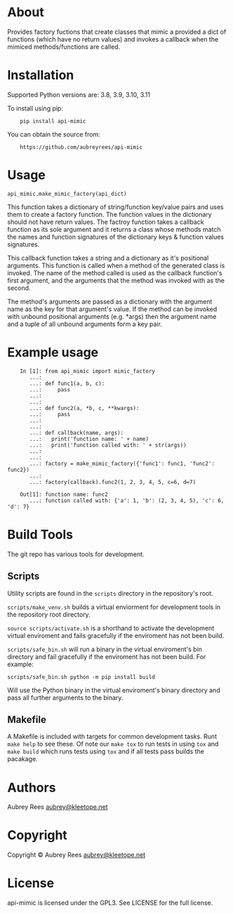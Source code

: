 # About

Provides factory fuctions that create classes that mimic a provided a dict
of functions (which have no return values) and invokes a callback when the
mimiced methods/functions are called.


# Installation

Supported Python versions are: 3.8, 3.9, 3.10, 3.11

To install using pip:

```
    pip install api-mimic
```

You can obtain the source from:

```
    https://github.com/aubreyrees/api-mimic
```

# Usage

`api_mimic.make_mimic_factory(api_dict)`

This function takes a dictionary of string/function key/value pairs
and uses them to create a factory function. The function values in the
dictionary should not have return values. The factroy function takes a
callback function as its sole argument and it returns a class whose methods
match the names and function signatures of the dictionary keys & function
values signatures.

This callback function takes a string and a dictionary as it's
positional arguments. This function is called when a method of the
generated class is invoked. The name of the method called is used as
the callback function's first argument, and the arguments that the
method was invoked with as the second.

The method's arguments are passed as a dictionary with the argument name
as the key for that argument's value. If the method can be invoked with
unbound positional arguments (e.g. \*args) then the argument name and a 
tuple of all unbound arguments form a key pair.

# Example usage

```
    In [1]: from api_mimic import mimic_factory
       ...:
       ...: def func1(a, b, c):
       ...:     pass
       ...:
       ...:
       ...: def func2(a, *b, c, **kwargs):
       ...:     pass
       ...:
       ...:
       ...: def callback(name, args):
       ...:   print('function name: ' + name)
       ...:   print('function called with: ' + str(args))
       ...:
       ...:
       ...: factory = make_mimic_factory({'func1': func1, 'func2': func2})
       ...:
       ...: factory(callback).func2(1, 2, 3, 4, 5, c=6, d=7)
    
    Out[1]: function name: func2
       ...: function called with: {'a': 1, 'b': (2, 3, 4, 5), 'c': 6, 'd': 7}
```
 
# Build Tools

The git repo has various tools for development.

## Scripts

Utility scripts are found in the `scripts` directory in the repository's root.

`scripts/make_venv.sh` builds a virtual enviorment for development tools in the
repository root directory.

`source scripts/activate.sh` is a shorthand to activate the development 
virtual enviroment and fails gracefully if the enviroment has not been
build.

`scripts/safe_bin.sh` will run a binary in the 
virtual enviroment's bin directory and fail gracefully if the
enviroment has not been build. For example:

```
scripts/safe_bin.sh python -m pip install build
```

Will use the Python binary in the virtual enviroment's binary
directory and pass all further arguments to the binary.

## Makefile

A Makefile is included with targets for common development tasks.
Runt `make help` to see these. Of note our `make tox` to run tests
in using `tox` and `make build` which runs tests using `tox` and 
if all tests pass builds the pacakage.

# Authors
Aubrey Rees <aubrey@kleetope.net>

# Copyright

Copyright © Aubrey Rees <aubrey@kleetope.net>


# License
api-mimic is licensed under the GPL3. See
LICENSE for the full license.
